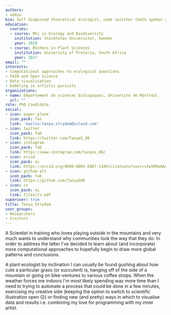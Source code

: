 ```yaml
---
authors:
- admin
bio: Self diagnosed theoretical ecologist, code switcher (both spoken and programming), doodler and peruser of warm beverages.
education:
  courses:
  - course: MSc in Ecology and Biodiversity
    institution: Stockholms Universitet, Sweden
    year: 2020
  - course: BScHons in Plant Sciences
    institution: University of Pretoria, South Africa
    year: 2017
email: ""
interests:
- Computational approaches to ecological questions
- FAIR and Open Science
- Data visualisation
- Dabbling in artistic pursuits
organizations:
- name: Département de sciences biologiques, Université de Montréal
  url: ""
role: PhD Candidate
social:
- icon: paper-plane
  icon_pack: fas
  link: 'mailto:tanya.strydom@icloud.com'
- icon: twitter
  icon_pack: fab
  link: https://twitter.com/TanyaS_08
- icon: instagram
  icon_pack: fab
  link: https://www.instagram.com/tanyas_08/
- icon: orcid
  icon_pack: ai
  link: https://orcid.org/0000-0001-6067-1349/citations?user=sIwtMXoAAAAJ
- icon: github-alt
  icon_pack: fab
  link: https://github.com/TanyaS08
- icon: cv
  icon_pack: ai
  link: files/cv.pdf
superuser: true
title: Tanya Strydom
user_groups:
- Researchers
- Visitors
---
```


A Scientist in training who loves playing outside in the mountains and very much wants to understand why communities look the way that they do. In order to address the latter I've decided to learn about (and incorporate) more computational approaches to hopefully begin to draw more global patterns and conclusions.

 A plant ecologist by inclination I can usually be found gushing about how cute a particular grass (or succulent) is, hanging off of the side of a mountain or going on bike-ventures to various coffee shops. When the weather forces me indoors I'm most likely spending way more time than I need to trying to automate a process that could be done in a few minutes, exercising my creative side (keeping the option to switch to scientific illustration open 😉) or finding new (and pretty) ways in which to visualise data and results i.e. combining my love for programming with my inner artist.
